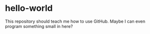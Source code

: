 hello-world
===========

This repository should teach me how to use GitHub. Maybe I can even program something small in here?
